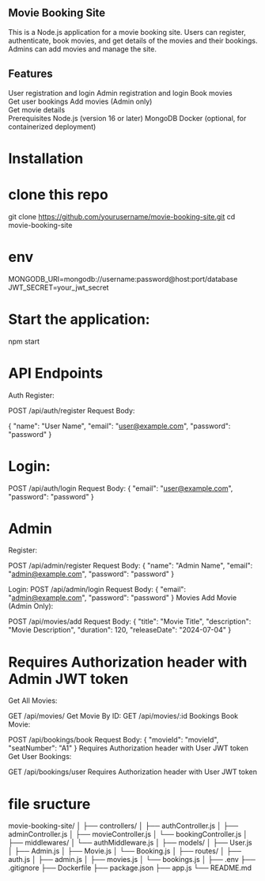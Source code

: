 ## Movie Booking Site
This is a Node.js application for a movie booking site. Users can register, authenticate, book movies, and get details of the movies and their bookings. Admins can add movies and manage the site.

## Features
User registration and login
Admin registration and login
Book movies      
Get user bookings
Add movies (Admin only)        
Get movie details       
Prerequisites
Node.js (version 16 or later)
MongoDB
Docker (optional, for containerized deployment)


# Installation
# clone this repo 
git clone https://github.com/yourusername/movie-booking-site.git
cd movie-booking-site


# env
MONGODB_URI=mongodb://username:password@host:port/database
JWT_SECRET=your_jwt_secret

# Start the application:
npm start

# API Endpoints
Auth
Register:

POST /api/auth/register
Request Body:

{
  "name": "User Name",
  "email": "user@example.com",
  "password": "password"
}

# Login:

POST /api/auth/login
Request Body:
{
  "email": "user@example.com",
  "password": "password"
}

# Admin
Register:

POST /api/admin/register
Request Body:
{
  "name": "Admin Name",
  "email": "admin@example.com",
  "password": "password"
}

Login:
POST /api/admin/login
Request Body:
{
  "email": "admin@example.com",
  "password": "password"
}
Movies
Add Movie (Admin Only):

POST /api/movies/add
Request Body:
{
  "title": "Movie Title",
  "description": "Movie Description",
  "duration": 120,
  "releaseDate": "2024-07-04"
}

# Requires Authorization header with Admin JWT token
Get All Movies:

GET /api/movies/
Get Movie By ID:
GET /api/movies/:id
Bookings
Book Movie:

POST /api/bookings/book
Request Body:
{
  "movieId": "movieId",
  "seatNumber": "A1"
}
Requires Authorization header with User JWT token
Get User Bookings:

GET /api/bookings/user
Requires Authorization header with User JWT token

# file sructure 
movie-booking-site/
│
├── controllers/
│   ├── authController.js
│   ├── adminController.js
│   ├── movieController.js
│   └── bookingController.js
│
├── middlewares/
│   └── authMiddleware.js
│
├── models/
│   ├── User.js
│   ├── Admin.js
│   ├── Movie.js
│   └── Booking.js
│
├── routes/
│   ├── auth.js
│   ├── admin.js
│   ├── movies.js
│   └── bookings.js
│
├── .env
├── .gitignore
├── Dockerfile
├── package.json
├── app.js
└── README.md
